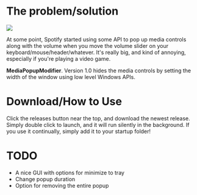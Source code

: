 # The problem/solution
![](http://i.imgur.com/eDpzL8S.png)

At some point, Spotify started using some API to pop up media controls along with the volume when you move the volume slider on your keyboard/mouse/header/whatever. It's really big, and kind of annoying, especially if you're playing a video game.

**MediaPopupModifier**. Version 1.0 hides the media controls by setting the width of the window using low level Windows APIs.

# Download/How to Use
Click the releases button near the top, and download the newest release. Simply double click to launch, and it will run silently in the background. If you use it continually, simply add it to your startup folder!

# TODO
* A nice GUI with options for minimize to tray
* Change popup duration
* Option for removing the entire popup
